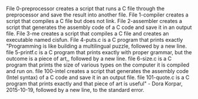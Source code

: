 File 0-preprocessor creates a script that runs a C file through the preprocessor and save the result into another file.
File 1-compiler creates a script that compiles a C file but does not link.
File 2-assembler creates a script that generates the assembly code of a C code and save it in an output file.
File 3-me creates a script that compiles a C file and creates an executable named cisfun.
File 4-puts.c is a C program that prints exactly "Programming is like building a multilingual puzzle, followed by a new line.
file 5-printf.c is a C program that prints exactly with proper grammar, but the outcome is a piece of art,, followed by a new line.
file 6-size.c is a C program that prints the size of various types on the computer it is compiled and run on.
file 100-intel creates a script that generates the assembly code (Intel syntax) of a C code and save it in an output file.
file 101-quote.c is a C program that prints exactly and that piece of art is useful" - Dora Korpar, 2015-10-19, followed by a new line, to the standard error.
